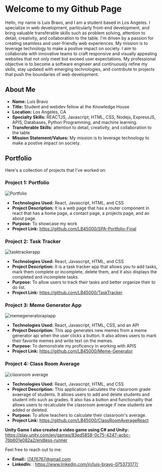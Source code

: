# Welcome to my Github Page

Hello, my name is Luis Bravo, and I am a student based in Los Angeles. I specialize in web development, particularly front-end development, and bring valuable transferable skills such as problem solving, attention to detail, creativity, and collaboration to the table. I'm driven by a passion for creating seamless and user-friendly web experiences. My mission is to leverage technology to make a postive impact on society. I aim to collaborate with innovative teams to craft responsive and visually appealing websites that not only meet but exceed user expectations. My professional objective is to become a software engineer and continuously refine my skills, stay updated with emerging technologies, and contribute to projects that push the boundaries of web development.

## About Me

- **Name:** Luis Bravo
- **Title:** Student and webdev fellow at the Knowledge House
- **Location:** Los Angeles, CA
- **Specialty Skills:** REACTJS, Javascript, HTML, CSS, Nodejs, ExpressJS, APIS, Databases, Python Programming, and machine learning.
- **Transferable Skills:** attention to detail, creativity, and collaboration to the table
- **Mission Statement/Values:**  My mission is to leverage technology to make a postive impact on society.

## Portfolio

Here's a collection of projects that I've worked on:

### Project 1: Portfolio
![Portfolio](https://github.com/LB45000/LB45000/assets/144392042/9c95782c-74e0-4bd4-aa64-466f071eaf46)



- **Technologies Used:** React, Javascript, HTML, and CSS
- **Project Description:** It is a web page that has a router component in react that has a home page, a contact page, a projects page, and an about page.
- **Purpose:** To showcase my work
- **Project Link:** https://github.com/LB45000/SPA-Portfolio-Final
### Project 2: Task Tracker


![tasktrackerapp](https://github.com/LB45000/LB45000/assets/144392042/07e138f8-365e-4a02-8fb6-6acf954919fb)

- **Technologies Used:** React, Javascript, HTML, and CSS
- **Project Description:** It is a task tracker app that allows you to add tasks, mark them complete or incomplete, delete them, and it also displays the completed and incomplete tasks.
- **Purpose:** To allow users to track their tasks and better organize their to do list.
- **Project Link:** https://github.com/LB45000/TaskTracker


### Project 3: Meme Generator App

![memegeneratorapiapp](https://github.com/LB45000/LB45000/assets/144392042/6571595f-f684-44dc-b296-441bbd8a1d06)


- **Technologies Used:** React, Javascript, HTML, CSS, and an API
- **Project Description:** This app generates new memes from a meme generator api when the user clicks a button. It also allows users to mark their favorite memes and write text on the memes.
- **Purpose:** To demonstrate my proficency in working with APIS
- **Project Link:** https://github.com/LB45000/Meme-Generator

### Project 4: Class Room Average

![classroom average](https://github.com/LB45000/LB45000/assets/144392042/6d9ddd9c-b4a9-4a08-8adc-978d2325c217)


- **Technologies Used:** React, Javascript, HTML, and CSS
- **Project Description:** This application calculates the classroom grade avaerage of students. It allows users to add and delete students and student info such as grades. It also has a button and functionality that allows users to recalculate the classroom average if new students are added or deleted.
- **Purpose:** To allow teachers to calculate their classroom's average.
- **Project Link:** https://github.com/LB45000/ClassRoomAverageReact


**Unity Game**
**I also created a video game using C# and Unity:** https://play.unity.com/en/games/83ed5858-0c75-4247-acbc-76b601e082a2/endless-runner



Feel free to reach out to me:

- **Email:**: l7476767@gmail.com
- **LinkedIn:** : https://www.linkedin.com/in/luis-bravo-075373177/









